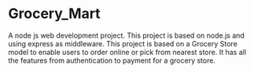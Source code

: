 # Grocery_Mart
A node js web development project.
This project is based on node.js and using express as middleware.
This project is based on a Grocery Store model to enable users to order online or pick from nearest store.
It has all the features from authentication to payment for a grocery store.

